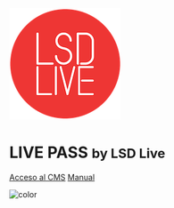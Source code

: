<!-- _coverpage.md -->

![logo](_media/lsdlogo.png)
# LIVE PASS <small>by LSD Live</small>

[Acceso al CMS](https://cms.pass.lsdlive.com)
[Manual](#app)

<!-- background image -->

<!-- ![](_media/bg.png) -->

<!-- background color -->

![color](#72bee1)